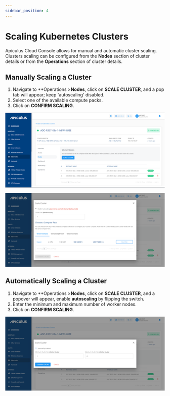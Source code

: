 ```yaml
---
sidebar_position: 4
---
```

# Scaling Kubernetes Clusters

Apiculus Cloud Console allows for manual and automatic cluster scaling. Clusters scaling can be configured from the **Nodes** section of cluster details or from the **Operations** section of cluster details.
## Manually Scaling a Cluster

1. Navigate to **Operations >**Nodes**, click on **SCALE CLUSTER**, and a pop tab will appear; keep 'autoscaling' disabled.
2. Select one of the available compute packs.
3. Click on **CONFIRM SCALING**.

![Scaling Kubernetes Clusters](img/ScalingKubernetes1.png)

![Scaling Kubernetes Clusters](img/ScalingKubernetes2.png)

## Automatically Scaling a Cluster

1. Navigate to **Operations >**Nodes**, click on **SCALE CLUSTER**, and a popover will appear, enable **autoscaling** by flipping the switch.
2. Enter the minimum and maximum number of worker nodes.
3. Click on **CONFIRM SCALING**.

![Scaling Kubernetes Clusters](img/ScalingKubernetes3.png)
